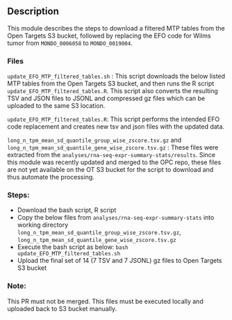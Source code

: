 
## Description

This module describes the steps to download a filtered MTP tables from the Open Targets S3 bucket, followed by replacing the EFO code for Wilms tumor from `MONDO_0006058` to `MONDO_0019004`.

### Files
`update_EFO_MTP_filtered_tables.sh` : This script downloads the below listed MTP tables from the Open Targets S3 bucket, and then runs the R script `update_EFO_MTP_filtered_tables.R`. This script also converts the resulting TSV and JSON files to JSONL and compressed gz files which can be uploaded to the same S3 location. 

`update_EFO_MTP_filtered_tables.R`: This script performs the intended EFO code replacement and creates new tsv and json files with the updated data.

`long_n_tpm_mean_sd_quantile_group_wise_zscore.tsv.gz` and `long_n_tpm_mean_sd_quantile_gene_wise_zscore.tsv.gz` : These files were extracted from the `analyses/rna-seq-expr-summary-stats/results`. Since this module was recently updated and merged to the OPC repo, these files are not yet available on the OT S3 bucket for the script to download and thus automate the processing. 

### Steps:

 - Download the bash script, R script
 - Copy the below files from `analyses/rna-seq-expr-summary-stats` into working directory 
  `long_n_tpm_mean_sd_quantile_group_wise_zscore.tsv.gz`, `long_n_tpm_mean_sd_quantile_gene_wise_zscore.tsv.gz`
 - Execute the bash script as below:
	 `bash update_EFO_MTP_filtered_tables.sh`
 - Upload the final set of 14 (7 TSV and 7 JSONL) gz files to Open Targets S3 bucket


### Note: 
This PR must not be merged. This files must be executed locally and uploaded back to S3 bucket manually.